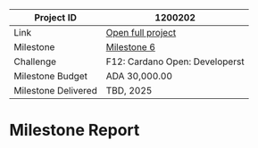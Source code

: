 |Project ID|1200202|
|-----------|-------------|
|Link|[Open full project](https://projectcatalyst.io/funds/12/f12-cardano-open-developers/sidan-or-meshjs-cardano-service-layer-framework-for-dapps)|
|Milestone|[Milestone 6](https://milestones.projectcatalyst.io/projects/1200202/milestones/6)
|Challenge|	F12: Cardano Open: Developerst|
|Milestone Budget|ADA 30,000.00|
|Milestone Delivered|	TBD, 2025|

# Milestone Report


